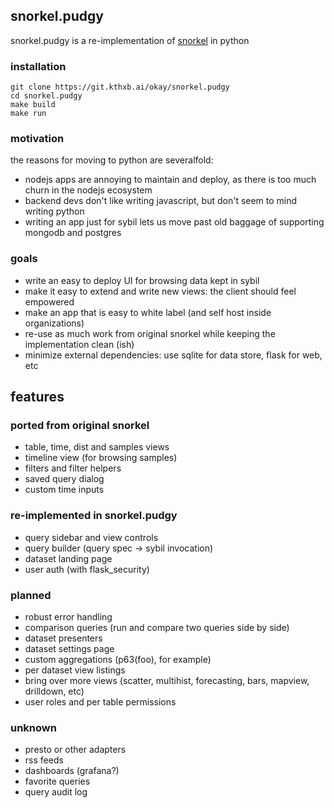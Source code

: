 ## snorkel.pudgy

snorkel.pudgy is a re-implementation of [snorkel](https://github.com/logv/snorkel) in python


### installation

```
git clone https://git.kthxb.ai/okay/snorkel.pudgy
cd snorkel.pudgy
make build
make run
```

### motivation

the reasons for moving to python are severalfold:

* nodejs apps are annoying to maintain and deploy, as there is too much churn in the nodejs ecosystem
* backend devs don't like writing javascript, but don't seem to mind writing python
* writing an app just for sybil lets us move past old baggage of supporting mongodb and postgres

### goals

* write an easy to deploy UI for browsing data kept in sybil
* make it easy to extend and write new views: the client should feel empowered
* make an app that is easy to white label (and self host inside organizations)
* re-use as much work from original snorkel while keeping the implementation clean (ish)
* minimize external dependencies: use sqlite for data store, flask for web, etc

## features

### ported from original snorkel

* table, time, dist and samples views
* timeline view (for browsing samples)
* filters and filter helpers
* saved query dialog
* custom time inputs

### re-implemented in snorkel.pudgy

* query sidebar and view controls
* query builder (query spec -> sybil invocation)
* dataset landing page
* user auth (with flask_security)


### planned

* robust error handling
* comparison queries (run and compare two queries side by side)
* dataset presenters
* dataset settings page
* custom aggregations (p63(foo), for example)
* per dataset view listings
* bring over more views (scatter, multihist, forecasting, bars, mapview, drilldown, etc)
* user roles and per table permissions

### unknown

* presto or other adapters
* rss feeds
* dashboards (grafana?)
* favorite queries
* query audit log
